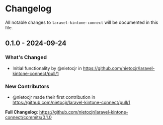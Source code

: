 # Changelog

All notable changes to `laravel-kintone-connect` will be documented in this file.

## 0.1.0 - 2024-09-24

### What's Changed

* Initial functionality by @nietocjr in https://github.com/nietocjr/laravel-kintone-connect/pull/1

### New Contributors

* @nietocjr made their first contribution in https://github.com/nietocjr/laravel-kintone-connect/pull/1

**Full Changelog**: https://github.com/nietocjr/laravel-kintone-connect/commits/0.1.0
